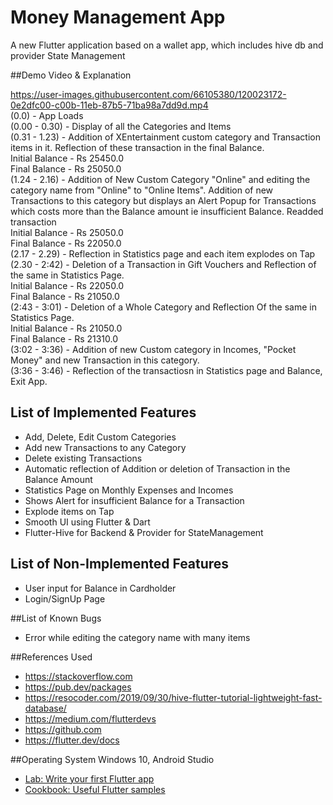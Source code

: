 # Money Management App

A new Flutter application based on a wallet app, which includes hive db and provider State Management

##Demo Video & Explanation

https://user-images.githubusercontent.com/66105380/120023172-0e2dfc00-c00b-11eb-87b5-71ba98a7dd9d.mp4
<br>
(0.0) - App Loads <br>
(0.00 - 0.30) - Display of all the Categories and Items  <br>
(0.31 - 1.23) - Addition of XEntertainment custom category and Transaction items in it. Reflection of these transaction in the final Balance.  <br>
                Initial Balance - Rs 25450.0  <br>
                Final Balance - Rs 25050.0  <br>
(1.24 - 2.16) - Addition of New Custom Category "Online" and editing the category name from "Online" to "Online Items". Addition of new Transactions to this category but displays an Alert Popup for Transactions which costs more than the Balance amount ie insufficient Balance. Readded transaction  <br>
                Initial Balance - Rs 25050.0 <br>
                Final Balance - Rs 22050.0 <br>
(2.17 - 2.29) - Reflection in Statistics page and each item explodes on Tap <br>
(2.30 - 2:42) - Deletion of a Transaction in Gift Vouchers and Reflection of the same in Statistics Page. <br>
                Initial Balance - Rs 22050.0 <br>
                Final Balance - Rs 21050.0 <br>
(2:43 - 3:01) - Deletion of a Whole Category and Reflection Of the same in Statistics Page. <br>
                Initial Balance - Rs 21050.0 <br>
                Final Balance - Rs 21310.0 <br>
(3:02 - 3:36) - Addition of new Custom category in Incomes, "Pocket Money" and new Transaction in this category. <br>
(3:36 - 3:46) - Reflection of the transactiosn in Statistics page and Balance, Exit App. <br>
                

## List of Implemented Features
- Add, Delete, Edit Custom Categories
- Add new Transactions to any Category
- Delete existing Transactions
- Automatic reflection of Addition or deletion of Transaction in the Balance Amount
- Statistics Page on Monthly Expenses and Incomes
- Shows Alert for insufficient Balance for a Transaction
- Explode items on Tap
- Smooth UI using Flutter & Dart
- Flutter-Hive for Backend & Provider for StateManagement

## List of Non-Implemented Features
- User input for Balance in Cardholder
- Login/SignUp Page

##List of Known Bugs
- Error while editing the category name with many items

##References Used
- https://stackoverflow.com
- https://pub.dev/packages
- https://resocoder.com/2019/09/30/hive-flutter-tutorial-lightweight-fast-database/
- https://medium.com/flutterdevs
- https://github.com
- https://flutter.dev/docs

##Operating System
Windows 10, Android Studio


- [Lab: Write your first Flutter app](https://flutter.dev/docs/get-started/codelab)
- [Cookbook: Useful Flutter samples](https://flutter.dev/docs/cookbook)

